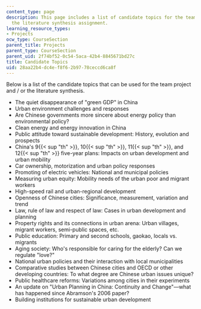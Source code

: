 ```yaml
---
content_type: page
description: This page includes a list of candidate topics for the team project and
  the literature synthesis assignment.
learning_resource_types:
- Projects
ocw_type: CourseSection
parent_title: Projects
parent_type: CourseSection
parent_uid: 2f74bf52-0c54-5aca-42b4-8845671bd27c
title: Candidate Topics
uid: 28aa22b4-dc4e-f8f6-2b97-78ceccd6ca8f
---
```


Below is a list of the candidate topics that can be used for the team project and / or the literature synthesis.

*   The quiet disappearance of "green GDP" in China
*   Urban environment challenges and responses
*   Are Chinese governments more sincere about energy policy than environmental policy?
*   Clean energy and energy innovation in China
*   Public attitude toward sustainable development: History, evolution and prospects
*   China's 9{{< sup "th" >}}, 10{{< sup "th" >}}, 11{{< sup "th" >}}, and 12{{< sup "th" >}} five-year plans: Impacts on urban development and urban mobility
*   Car ownership, motorization and urban policy responses
*   Promoting of electric vehicles: National and municipal policies
*   Measuring urban equity: Mobility needs of the urban poor and migrant workers
*   High-speed rail and urban-regional development
*   Openness of Chinese cities: Significance, measurement, variation and trend
*   Law, rule of law and respect of law: Cases in urban development and planning
*   Property rights and its connections in urban arena: Urban villages, migrant workers, semi-public spaces, etc.
*   Public education: Primary and second schools, gaokao, locals vs. migrants
*   Aging society: Who's responsible for caring for the elderly? Can we regulate "love?"
*   National urban policies and their interaction with local municipalities
*   Comparative studies between Chinese cities and OECD or other developing countries: To what degree are Chinese urban issues unique?
*   Public healthcare reforms: Variations among cities in their experiments
*   An update on "Urban Planning in China: Continuity and Change"—what has happened since Abramson's 2006 paper?
*   Building institutions for sustainable urban development